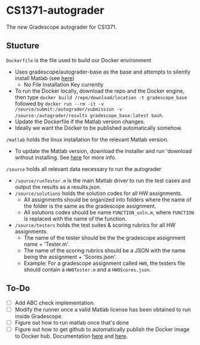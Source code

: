 # CS1371-autograder
The *new* Gradescope autograder for CS1371.
## Stucture
`Dockerfile` is the file used to build our Docker environment
- Uses gradescope/autograder-base as the base and attempts to silently install Matlab (see [here](https://www.mathworks.com/help/install/ug/install-noninteractively-silent-installation.html))
    - No File Installation Key currently
- To run the Docker locally, download the repo and the Docker engine, then type `docker build /repo/download/location -t gradescope_base` followed by `docker run --rm -it -v /source/submit:/autograder/submission -v /source:/autograder/results gradescope_base:latest bash`.
- Update the Dockerfile if the Matlab version changes.
- Ideally we want the Docker to be published automatically somehow.

`/matlab` holds the linux installation for the relevant Matlab version. 
- To update the Matlab version, download the installer and run 'download without installing. See [here](https://www.mathworks.com/help/install/ug/install-noninteractively-silent-installation.html) for more info.

`/source` holds all relevant data necessary to run the autograder
- `/source/runTester.m` is the main Matlab driver to run the test cases and output the results as a results.json.
- `/source/solutions` holds the solution codes for all HW assignments. 
    - All assignments should be organized into folders where the name of the folder is the same as the gradescope assignment.
    - All solutions codes should be name `FUNCTION_soln.m`, where `FUNCTION` is replaced with the name of the function.
- `/source/testers` holds the test suites & scoring rubrics for all HW assignments. 
    - The name of the tester should be the the gradescope assignment name + 'Tester.m'.
    - The name of the scoring rubrics should be a JSON with the name being the assignment + 'Scores.json'.
    - Example: For a gradescope assignment called `HW0`, the testers file should contain a `HW0Tester.m` and a `HW0Scores.json`.
## To-Do
- [ ] Add ABC check implementation.
- [ ] Modify the runner once a valid Matlab license has been obtained to run inside Gradescope.
- [ ] Figure out how to run matlab once that's done
- [ ] Figure out how to get github to automatically publish the Docker image to Docker hub. Documentation [here](https://docs.github.com/en/actions/publishing-packages/publishing-docker-images) and [here](https://github.com/docker/build-push-action).